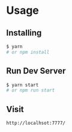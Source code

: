 # Usage
## Installing

```bash
$ yarn
# or npm install
```

## Run Dev Server

```bash
$ yarn start
# or npm run start
```

## Visit

```bash
http://localhsot:7777/

```